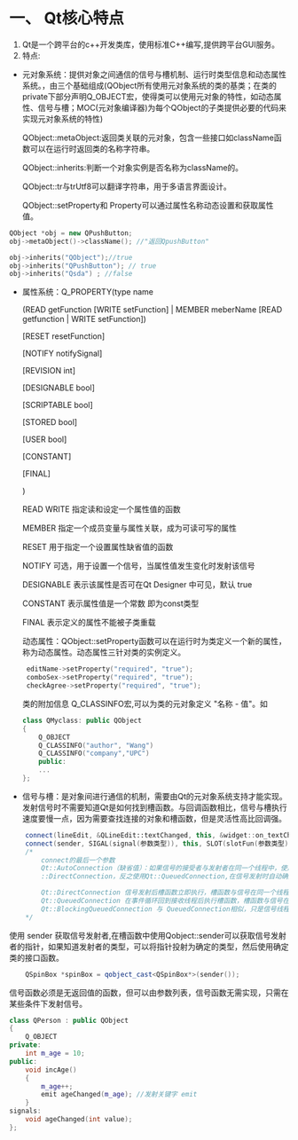 # 一、 Qt核心特点

1. Qt是一个跨平台的c++开发类库，使用标准C++编写,提供跨平台GUI服务。
2. 特点: 
 * 元对象系统：提供对象之间通信的信号与槽机制、运行时类型信息和动态属性系统。，由三个基础组成(QObject所有使用元对象系统的类的基类；在类的private下部分声明Q_OBJECT宏，使得类可以使用元对象的特性，如动态属性、信号与槽；MOC(元对象编译器)为每个QObject的子类提供必要的代码来实现元对象系统的特性)

    QObject::metaObject:返回类关联的元对象，包含一些接口如className函数可以在运行时返回类的名称字符串。
    
    QObject::inherits:判断一个对象实例是否名称为className的。
    
    QObject::tr与trUtf8可以翻译字符串，用于多语言界面设计。

    QObject::setProperty和 Property可以通过属性名称动态设置和获取属性值。
```c++
QObject *obj = new QPushButton;
obj->metaObject()->className(); //"返回QpushButton"

obj->inherits("QObject");//true
obj->inherits("QPushButton"); // true
obj->inherits("Qsda") ; //false
```

* 属性系统：Q_PROPERTY(type name 
  
  (READ getFunction [WRITE setFunction] | MEMBER meberName [READ getfunction | WRITE setFunction])  
  
  [RESET resetFunction]
  
  [NOTIFY notifySignal]

  [REVISION int]

  [DESIGNABLE bool]

  [SCRIPTABLE bool]

  [STORED bool]

  [USER bool]

  [CONSTANT]

  [FINAL]

  )

    READ WRITE 指定读和设定一个属性值的函数 
    
    MEMBER 指定一个成员变量与属性关联，成为可读可写的属性

    RESET 用于指定一个设置属性缺省值的函数

    NOTIFY 可选，用于设置一个信号，当属性值发生变化时发射该信号

    DESIGNABLE 表示该属性是否可在Qt Designer 中可见，默认 true

    CONSTANT 表示属性值是一个常数 即为const类型

    FINAL 表示定义的属性不能被子类重载

    动态属性：QObject::setProperty函数可以在运行时为类定义一个新的属性，称为动态属性。动态属性三针对类的实例定义。

    ```c++
     editName->setProperty("required", "true");
     comboSex->setProperty("required", "true");
     checkAgree->setProperty("required", "true");
    ```

    类的附加信息
    Q_CLASSINFO宏,可以为类的元对象定义 "名称 - 值"。如

    ```c++
    class QMyclass: public QObject
    {
        Q_OBJECT
        Q_CLASSINFO("author", "Wang")
        Q_CLASSINFO("company","UPC")
        public:
        ...
    };
    ```

 * 信号与槽：是对象间进行通信的机制，需要由Qt的元对象系统支持才能实现。发射信号时不需要知道Qt是如何找到槽函数。与回调函数相比，信号与槽执行速度要慢一点，因为需要查找连接的对象和槽函数，但是灵活性高比回调强。

```c++
    connect(lineEdit, &QLineEdit::textChanged, this, &widget::on_textChanged);
    connect(sender, SIGAL(signal(参数类型)), this, SLOT(slotFun(参数类型)));
    /*
        connect的最后一个参数
        Qt::AutoConnection（缺省值）：如果信号的接受者与发射者在同一个线程中，使用Qt
        ::DirectConnection，反之使用Qt::QueuedConnection,在信号发射时自动确定关联方式。

        Qt::DirectConnection 信号发射后槽函数立即执行，槽函数与信号在同一个线程。
        Qt::QueuedConnection 在事件循环回到接收线程后执行槽函数，槽函数与信号在不同的线程。
        Qt::BlockingQueuedConnection 与 QueuedConnection相似，只是信号线程会阻塞直到槽函数执行完毕，禁止在同一个线程使用，会造成死锁。
    */
```

使用 sender 获取信号发射者,在槽函数中使用Qobject::sender可以获取信号发射者的指针，如果知道发射者的类型，可以将指针投射为确定的类型，然后使用确定类的接口函数。
```c++
    QSpinBox *spinBox = qobject_cast<QSpinBox*>(sender());
```
信号函数必须是无返回值的函数，但可以由参数列表，信号函数无需实现，只需在某些条件下发射信号。

```c++
class QPerson : public QObject
{
    Q_OBJECT
private:
    int m_age = 10;
public:
    void incAge()
    {
        m_age++;
        emit ageChanged(m_age); //发射关键字 emit 
    }
signals:
    void ageChanged(int value);
};

```